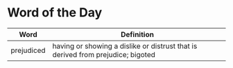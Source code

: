 # Word of the Day

|Word|Definition|
|---|---|
|prejudiced|having or showing a dislike or distrust that is derived from prejudice; bigoted|
